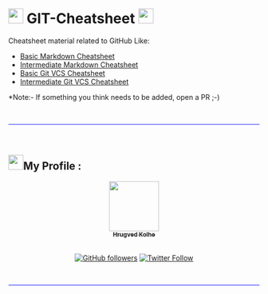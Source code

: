 # <img src="https://media.giphy.com/media/iY8CRBdQXODJSCERIr/giphy.gif" width="30px"> GIT-Cheatsheet <img src="https://media.giphy.com/media/iY8CRBdQXODJSCERIr/giphy.gif" width="30px">
Cheatsheet material related to GitHub Like:

- [Basic Markdown Cheatsheet](basicMarkdownCS.md)
- [Intermediate Markdown Cheatsheet](extendedMarkdownCS.md)
- [Basic Git VCS Cheatsheet](basic-GIT-commands.md)
- [Intermediate Git VCS Cheatsheet](advanced-GIT-Cheatsheet.md)


*Note:- If something you think needs to be added, open a PR ;-) 

</br>
<hr style="height:2px;#8080ffborder-width:0;border-radius: 5px;color:gray;background-color:#8080ff">
</br>

## <img src="https://media.giphy.com/media/iY8CRBdQXODJSCERIr/giphy.gif" width="30px">My Profile :
<div align="center">
<a href="https://github.com/hrugved06"><img src="https://avatars.githubusercontent.com/u/59966943?s=400&u=445f4a7598547c0ecdeb22a265dd1a3dad9e297d&v=4" width="100px;" alt=""/><br /><sub><b> Hrugved Kolhe</b></sub></a>
</br>

</br>

[![GitHub followers](https://img.shields.io/github/followers/hrugved06.svg?label=Follow%20@hrugved06&style=social)](https://github.com/hrugved06) 
[![Twitter Follow](https://img.shields.io/twitter/follow/HrugVed_?style=social)](https://twitter.com/HrugVed_)
</div>
</br>
<hr style="height:2px;#8080ffborder-width:0;border-radius: 5px;color:gray;background-color:#8080ff">
</br>


